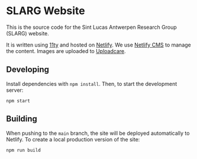 # SLARG Website

This is the source code for the Sint Lucas Antwerpen Research Group (SLARG) website.

It is written using [11ty](https://www.11ty.dev/) and hosted on [Netlify](https://netlify.app/). We use [Netlify CMS](https://www.netlifycms.org/) to manage the content. Images are uploaded to [Uploadcare](https://uploadcare.com/).

## Developing

Install dependencies with `npm install`. Then, to start the development server:

```
npm start
```

## Building

When pushing to the `main` branch, the site will be deployed automatically to Netlify. To create a local production version of the site:

```
npm run build
```